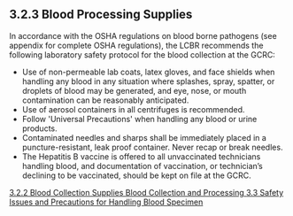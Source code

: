 ## 3.2.3 Blood Processing Supplies

In accordance with the OSHA regulations on blood borne pathogens (see appendix for complete OSHA regulations), the LCBR recommends the following laboratory safety protocol for the blood collection at the GCRC:

* Use of non-permeable lab coats, latex gloves, and face shields when handling any blood in any situation where splashes, spray, spatter, or droplets of blood may be generated, and eye, nose, or mouth contamination can be reasonably anticipated.
* Use of aerosol containers in all centrifuges is recommended.
* Follow 'Universal Precautions' when handling any blood or urine products.
* Contaminated needles and sharps shall be immediately placed in a puncture-resistant, leak proof container.  Never recap or break needles.
* The Hepatitis B vaccine is offered to all unvaccinated technicians handling blood, and documentation of vaccination, or technician’s declining to be vaccinated, should be kept on file at the GCRC.


<div class="center">
<div class="btn-group">
  <a href=":pages_path:/manuals/blood-collection-processing/3-02-02-collection-supplies.md" class="btn btn-default">
    <span class="glyphicon glyphicon-chevron-left"></span>
    3.2.2 Blood Collection Supplies
  </a>

  <a href=":pages_path:/manuals/blood-collection-processing" class="btn btn-default">
    <span class="glyphicon glyphicon-chevron-up"></span>
    Blood Collection and Processing
  </a>

  <a href=":pages_path:/manuals/blood-collection-processing/3-03-safety-issues-precautions.md" class="btn btn-success">
    3.3 Safety Issues and Precautions for Handling Blood Specimen
    <span class="glyphicon glyphicon-chevron-right"></span>
  </a>
</div>
</div>

